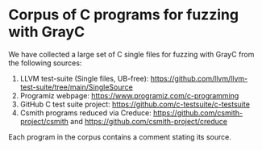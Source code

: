 # Corpus of C programs for fuzzing with GrayC

We have collected a large set of C single files for fuzzing with GrayC from the following sources:

1. LLVM test-suite (Single files, UB-free): https://github.com/llvm/llvm-test-suite/tree/main/SingleSource
2. Programiz webpage: https://www.programiz.com/c-programming
3. GitHub C test suite project: https://github.com/c-testsuite/c-testsuite
4. Csmith programs reduced via Creduce: https://github.com/csmith-project/csmith and https://github.com/csmith-project/creduce

Each program in the corpus contains a comment stating its source.
